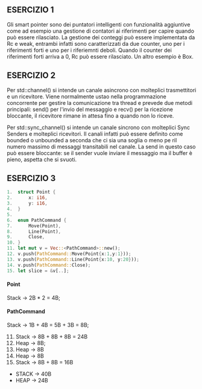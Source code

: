 ## ESERCIZIO 1
Gli smart pointer sono dei puntatori intelligenti con funzionalità aggiuntive come ad esempio una gestione di contatori ai riferimenti per capire quando può essere rilasciato.
La gestione dei conteggi può essere implementata da Rc e weak, entrambi infatti sono caratterizzati da due counter, uno per i riferimenti forti e uno per i riferiemnti deboli. Quando il counter dei riferimenti forti arriva a 0, Rc può essere rilasciato.
Un altro esempio è Box<T>.

## ESERCIZIO 2
Per std::channel() si intende un canale asincrono con molteplici trasmettitori e un ricevitore. Viene normalmente ustao nella programmazione concorrente per gestire la comunicazione tra thread e prevede due metodi principali: send() per l'invio del messaggio e recv() per la ricezione bloccante, il ricevitore rimane in attesa fino a quando non lo riceve.

Per std::sync_channel() si intende un canale sincrono con molteplici Sync Senders e molteplici ricevitori. Il canali infatti può essere definito come bounded o unbounded a seconda che ci sia una soglia o meno pe ril numero massimo di messaggi transitabili nel canale. La send in questo caso può essere bloccante: se il sender vuole inviare il messaggio ma il buffer è pieno, aspetta che si svuoti.

## ESERCIZIO 3

```rust
1.  struct Point {
2.      x: i16,
3.      y: i16,
4.  }
5.  
6.  enum PathCommand {
7.      Move(Point),
8.      Line(Point),
9.      Close,
10. }
11. let mut v = Vec::<PathCommand>::new();
12. v.push(PathCommand::Move(Point{x:1,y:1}));
13. v.push(PathCommand::Line(Point{x:10, y:20}));
14. v.push(PathCommand::Close);
15. let slice = &v[..];
```
#### Point 
Stack -> 2B * 2 = 4B;

#### PathCommand
Stack -> 1B + 4B = 5B + 3B = 8B;

11) Stack -> 8B + 8B + 8B = 24B
12) Heap -> 8B;
13) Heap -> 8B
14) Heap -> 8B
15) Stack -> 8B + 8B = 16B

- STACK -> 40B
- HEAP -> 24B

